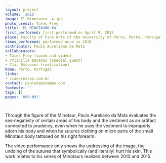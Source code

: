 ```yaml
---
layout: project
volume: '2015'
image: El_Minotauro__4.jpg
photo_credit: Tales Frey
title: 'EL MINOTAURO #4'
first_performed: first performed on April 9, 2015
place: Faculty of Fine Arts of the University of Porto, Porto, Portugal
times_performed: performed once in 2015
contributor: Paulo Aureliano da Mata
collaborators:
- Tales Frey (sound and video)
- Priscilla Davanzo (special guest)
- Cia. Excessos (realization)
home: Porto, Portugal
links:
- ciaexcessos.com.br
contact: paulodamata@me.com
footnote: ''
tags: []
pages: '090-091'

---
```


Through the figure of the Minotaur, Paulo Aureliano da Mata evaluates the sex-negativity of certain areas of his body and the vestment as an artifact connected to prudency, even when he uses the vestment to improperly adorn his body and when he sutures clothing on micro parts of the small Minotaur body tattooed on his right forearm.

The video performance only shows the undressing of the image, the undoing of the sutures that symbolically (and literally) hurt his skin. This work relates to his series of Minotaurs realized between 2010 and 2015.
